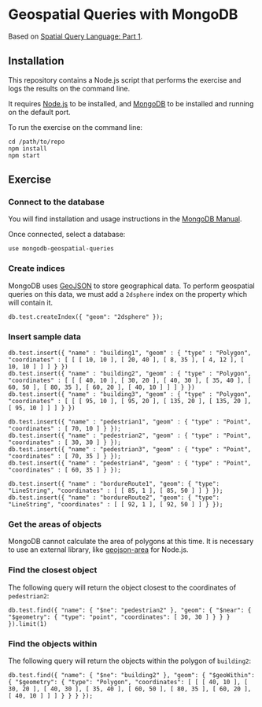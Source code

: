 # Geospatial Queries with MongoDB

Based on [Spatial Query Language: Part 1](http://mediamaps.ch/wiki/doku.php?id=geoinf15:postgis1).



## Installation

This repository contains a Node.js script that performs the exercise and logs the results on the command line.

It requires [Node.js](https://nodejs.org) to be installed, and [MongoDB](https://www.mongodb.org) to be installed and running on the default port.

To run the exercise on the command line:

```
cd /path/to/repo
npm install
npm start
```



## Exercise



### Connect to the database

You will find installation and usage instructions in the [MongoDB Manual](https://docs.mongodb.org/manual/).

Once connected, select a database:

```
use mongodb-geospatial-queries
```



### Create indices

MongoDB uses [GeoJSON](http://geojson.org) to store geographical data.
To perform geospatial queries on this data, we must add a `2dsphere` index on the property which will contain it.

```
db.test.createIndex({ "geom": "2dsphere" });
```



### Insert sample data

```
db.test.insert({ "name" : "building1", "geom" : { "type" : "Polygon", "coordinates" : [ [ [ 10, 10 ], [ 20, 40 ], [ 8, 35 ], [ 4, 12 ], [ 10, 10 ] ] ] } })
db.test.insert({ "name" : "building2", "geom" : { "type" : "Polygon", "coordinates" : [ [ [ 40, 10 ], [ 30, 20 ], [ 40, 30 ], [ 35, 40 ], [ 60, 50 ], [ 80, 35 ], [ 60, 20 ], [ 40, 10 ] ] ] } })
db.test.insert({ "name" : "building3", "geom" : { "type" : "Polygon", "coordinates" : [ [ [ 95, 10 ], [ 95, 20 ], [ 135, 20 ], [ 135, 20 ], [ 95, 10 ] ] ] } })

db.test.insert({ "name" : "pedestrian1", "geom" : { "type" : "Point", "coordinates" : [ 70, 10 ] } });
db.test.insert({ "name" : "pedestrian2", "geom" : { "type" : "Point", "coordinates" : [ 30, 30 ] } });
db.test.insert({ "name" : "pedestrian3", "geom" : { "type" : "Point", "coordinates" : [ 70, 35 ] } });
db.test.insert({ "name" : "pedestrian4", "geom" : { "type" : "Point", "coordinates" : [ 60, 35 ] } });

db.test.insert({ "name" : "bordureRoute1", "geom": { "type": "LineString", "coordinates" : [ [ 85, 1 ], [ 85, 50 ] ] } });
db.test.insert({ "name" : "bordureRoute2", "geom": { "type": "LineString", "coordinates" : [ [ 92, 1 ], [ 92, 50 ] ] } });
```



### Get the areas of objects

MongoDB cannot calculate the area of polygons at this time.
It is necessary to use an external library, like [geojson-area](https://www.npmjs.com/package/geojson-area) for Node.js.



### Find the closest object

The following query will return the object closest to the coordinates of `pedestrian2`:

```
db.test.find({ "name": { "$ne": "pedestrian2" }, "geom": { "$near": { "$geometry": { "type": "point", "coordinates": [ 30, 30 ] } } } }).limit(1)
```



### Find the objects within

The following query will return the objects within the polygon of `building2`:

```
db.test.find({ "name": { "$ne": "building2" }, "geom": { "$geoWithin": { "$geometry": { "type": "Polygon", "coordinates": [ [ [ 40, 10 ], [ 30, 20 ], [ 40, 30 ], [ 35, 40 ], [ 60, 50 ], [ 80, 35 ], [ 60, 20 ], [ 40, 10 ] ] ] } } } });
```

